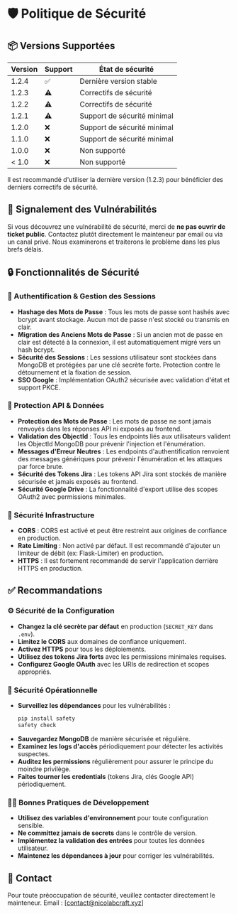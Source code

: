 # 🛡️ Politique de Sécurité

## 📦 Versions Supportées

| Version | Support            | État de sécurité            |
| ------- | ------------------ | ----------------------------|
| 1.2.4   | :white_check_mark: | Dernière version stable     |
| 1.2.3   | :warning:          | Correctifs de sécurité      |
| 1.2.2   | :warning:          | Correctifs de sécurité      |
| 1.2.1   | :warning:          | Support de sécurité minimal |
| 1.2.0   | :x:                | Support de sécurité minimal |
| 1.1.0   | :x:                | Support de sécurité minimal |
| 1.0.0   | :x:                | Non supporté                |
| < 1.0   | :x:                | Non supporté                |

Il est recommandé d'utiliser la dernière version (1.2.3) pour bénéficier des derniers correctifs de sécurité.

## 🔔 Signalement des Vulnérabilités

Si vous découvrez une vulnérabilité de sécurité, merci de **ne pas ouvrir de ticket public**. Contactez plutôt directement le mainteneur par email ou via un canal privé. Nous examinerons et traiterons le problème dans les plus brefs délais.

## 🔒 Fonctionnalités de Sécurité

### 🔑 Authentification & Gestion des Sessions
- **Hashage des Mots de Passe** : Tous les mots de passe sont hashés avec bcrypt avant stockage. Aucun mot de passe n'est stocké ou transmis en clair.
- **Migration des Anciens Mots de Passe** : Si un ancien mot de passe en clair est détecté à la connexion, il est automatiquement migré vers un hash bcrypt.
- **Sécurité des Sessions** : Les sessions utilisateur sont stockées dans MongoDB et protégées par une clé secrète forte. Protection contre le détournement et la fixation de session.
- **SSO Google** : Implémentation OAuth2 sécurisée avec validation d'état et support PKCE.

### 🔐 Protection API & Données
- **Protection des Mots de Passe** : Les mots de passe ne sont jamais renvoyés dans les réponses API ni exposés au frontend.
- **Validation des ObjectId** : Tous les endpoints liés aux utilisateurs valident les ObjectId MongoDB pour prévenir l'injection et l'énumération.
- **Messages d'Erreur Neutres** : Les endpoints d'authentification renvoient des messages génériques pour prévenir l'énumération et les attaques par force brute.
- **Sécurité des Tokens Jira** : Les tokens API Jira sont stockés de manière sécurisée et jamais exposés au frontend.
- **Sécurité Google Drive** : La fonctionnalité d'export utilise des scopes OAuth2 avec permissions minimales.

### 🏰 Sécurité Infrastructure
- **CORS** : CORS est activé et peut être restreint aux origines de confiance en production.
- **Rate Limiting** : Non activé par défaut. Il est recommandé d'ajouter un limiteur de débit (ex: Flask-Limiter) en production.
- **HTTPS** : Il est fortement recommandé de servir l'application derrière HTTPS en production.

## ✅ Recommandations

### ⚙️ Sécurité de la Configuration
- **Changez la clé secrète par défaut** en production (`SECRET_KEY` dans `.env`).
- **Limitez le CORS** aux domaines de confiance uniquement.
- **Activez HTTPS** pour tous les déploiements.
- **Utilisez des tokens Jira forts** avec les permissions minimales requises.
- **Configurez Google OAuth** avec les URIs de redirection et scopes appropriés.

### 🔧 Sécurité Opérationnelle
- **Surveillez les dépendances** pour les vulnérabilités :
  ```sh
  pip install safety
  safety check
  ```
- **Sauvegardez MongoDB** de manière sécurisée et régulière.
- **Examinez les logs d'accès** périodiquement pour détecter les activités suspectes.
- **Auditez les permissions** régulièrement pour assurer le principe du moindre privilège.
- **Faites tourner les credentials** (tokens Jira, clés Google API) périodiquement.

### 👨‍💻 Bonnes Pratiques de Développement
- **Utilisez des variables d'environnement** pour toute configuration sensible.
- **Ne committez jamais de secrets** dans le contrôle de version.
- **Implémentez la validation des entrées** pour toutes les données utilisateur.
- **Maintenez les dépendances à jour** pour corriger les vulnérabilités.

## 📧 Contact

Pour toute préoccupation de sécurité, veuillez contacter directement le mainteneur.
Email : [contact@nicolabcraft.xyz]
